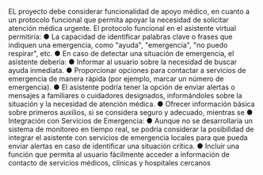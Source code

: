 EL proyecto debe considerar funcionalidad de apoyo médico, en cuanto a un protocolo funcional que
permita apoyar la necesidad de solicitar atención médica urgente. El protocolo funcional en el
asistente virtual permitiría:
● La capacidad de identificar palabras clave o frases que indiquen una emergencia, como
&quot;ayuda&quot;, &quot;emergencia&quot;, &quot;no puedo respirar&quot;, etc.
● En caso de detectar una situación de emergencia, el asistente debería:
● Informar al usuario sobre la necesidad de buscar ayuda inmediata.
● Proporcionar opciones para contactar a servicios de emergencia de manera rápida (por
ejemplo, marcar un número de emergencia).
● El asistente podría tener la opción de enviar alertas o mensajes a familiares o cuidadores
designados, informándoles sobre la situación y la necesidad de atención médica.
● Ofrecer información básica sobre primeros auxilios, si se considera seguro y adecuado,
mientras se
● Integración con Servicios de Emergencia:
● Aunque no se desarrollaría un sistema de monitoreo en tiempo real, se podría
considerar la posibilidad de integrar el asistente con servicios de emergencia locales
para que pueda enviar alertas en caso de identificar una situación crítica.
● Incluir una función que permita al usuario fácilmente acceder a información de contacto
de servicios médicos, clínicas y hospitales cercanos